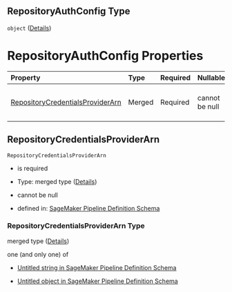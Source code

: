 ## RepositoryAuthConfig Type

`object` ([Details](pipeline-definition-definitions-containerdefinition-properties-imageconfig-properties-repositoryauthconfig.md))

# RepositoryAuthConfig Properties

| Property                                                              | Type   | Required | Nullable       | Defined by                                                                                                                                                                                                                                                                                                                             |
| :-------------------------------------------------------------------- | :----- | :------- | :------------- | :------------------------------------------------------------------------------------------------------------------------------------------------------------------------------------------------------------------------------------------------------------------------------------------------------------------------------------- |
| [RepositoryCredentialsProviderArn](#repositorycredentialsproviderarn) | Merged | Required | cannot be null | [SageMaker Pipeline Definition Schema](pipeline-definition-definitions-stringargumentvalue.md "https://github.com/jerrypeng7773/sagemaker-model-building-pipeline-definition-JSON-schema/schema/#/definitions/ContainerDefinition/properties/ImageConfig/properties/RepositoryAuthConfig/properties/RepositoryCredentialsProviderArn") |

## RepositoryCredentialsProviderArn



`RepositoryCredentialsProviderArn`

*   is required

*   Type: merged type ([Details](pipeline-definition-definitions-stringargumentvalue.md))

*   cannot be null

*   defined in: [SageMaker Pipeline Definition Schema](pipeline-definition-definitions-stringargumentvalue.md "https://github.com/jerrypeng7773/sagemaker-model-building-pipeline-definition-JSON-schema/schema/#/definitions/ContainerDefinition/properties/ImageConfig/properties/RepositoryAuthConfig/properties/RepositoryCredentialsProviderArn")

### RepositoryCredentialsProviderArn Type

merged type ([Details](pipeline-definition-definitions-stringargumentvalue.md))

one (and only one) of

*   [Untitled string in SageMaker Pipeline Definition Schema](pipeline-definition-definitions-stringargumentvalue-oneof-0.md "check type definition")

*   [Untitled object in SageMaker Pipeline Definition Schema](pipeline-definition-definitions-getfunction.md "check type definition")
